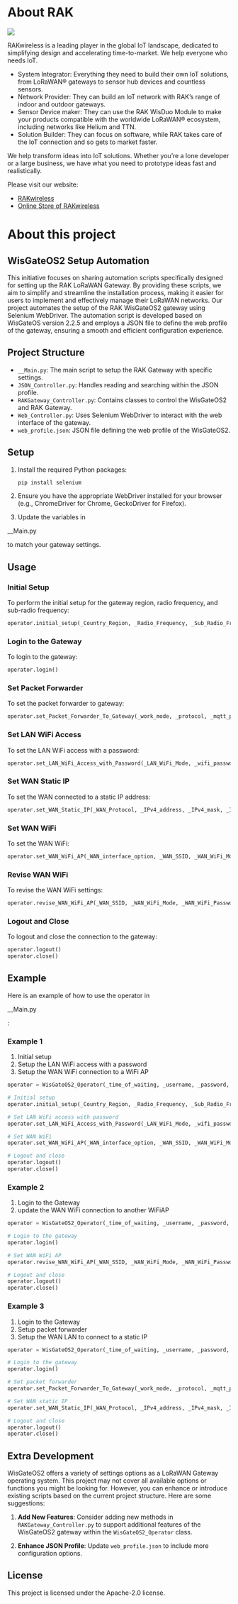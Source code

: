 # About RAK
![](https://res.rakwireless.com/tracked/rak/logo/blue-logo-registered-latest.svg)

RAKwireless is a leading player in the global IoT landscape, dedicated to simplifying design and accelerating time-to-market. 
We help everyone who needs IoT.
- System Integrator: Everything they need to build their own IoT solutions, from LoRaWAN® gateways to sensor hub devices and countless sensors.
- Network Provider: They can build an IoT network with RAK’s range of indoor and outdoor gateways.
- Sensor Device maker: They can use the RAK WisDuo Module to make your products compatible with the worldwide LoRaWAN® ecosystem, including networks like Helium and TTN.
- Solution Builder: They can focus on software, while RAK takes care of the IoT connection and so gets to market faster.

We help transform ideas into IoT solutions.
Whether you’re a lone developer or a large business, we have what you need to prototype ideas fast and realistically.

Please visit our website:
- [RAKwireless](https://www.rakwireless.com/)
- [Online Store of RAKwireless](https://store.rakwireless.com/)

# About this project
## WisGateOS2 Setup Automation
This initiative focuses on sharing automation scripts specifically designed for setting up the RAK LoRaWAN Gateway. By providing these scripts, we aim to simplify and streamline the installation process, making it easier for users to implement and effectively manage their LoRaWAN networks.
Our project automates the setup of the RAK WisGateOS2 gateway using Selenium WebDriver. The automation script is developed based on WisGateOS version 2.2.5 and employs a JSON file to define the web profile of the gateway, ensuring a smooth and efficient configuration experience.

## Project Structure
- `__Main.py`: The main script to setup the RAK Gateway with specific settings.
- `JSON_Controller.py`: Handles reading and searching within the JSON profile.
- `RAKGateway_Controller.py`: Contains classes to control the WisGateOS2 and RAK Gateway.
- `Web_Controller.py`: Uses Selenium WebDriver to interact with the web interface of the gateway.
- `web_profile.json`: JSON file defining the web profile of the WisGateOS2.

## Setup
1. Install the required Python packages:
    ```sh
    pip install selenium
    ```

2. Ensure you have the appropriate WebDriver installed for your browser (e.g., ChromeDriver for Chrome, GeckoDriver for Firefox).

3. Update the variables in 

__Main.py

 to match your gateway settings.

## Usage

### Initial Setup

To perform the initial setup for the gateway region, radio frequency, and sub-radio frequency:
```python
operator.initial_setup(_Country_Region, _Radio_Frequency, _Sub_Radio_Frequency)
```

### Login to the Gateway

To login to the gateway:
```python
operator.login()
```

### Set Packet Forwarder

To set the packet forwarder to gateway:
```python
operator.set_Packet_Forwarder_To_Gateway(_work_mode, _protocol, _mqtt_protocol, _target_ip_address)
```

### Set LAN WiFi Access

To set the LAN WiFi access with a password:
```python
operator.set_LAN_WiFi_Access_with_Password(_LAN_WiFi_Mode, _wifi_password)
```

### Set WAN Static IP

To set the WAN connected to a static IP address:
```python
operator.set_WAN_Static_IP(_WAN_Protocol, _IPv4_address, _IPv4_mask, _IPv4_router, _DNS_server)
```

### Set WAN WiFi

To set the WAN WiFi:
```python
operator.set_WAN_WiFi_AP(_WAN_interface_option, _WAN_SSID, _WAN_WiFi_Mode, _WAN_WiFi_Password)
```

### Revise WAN WiFi

To revise the WAN WiFi settings:
```python
operator.revise_WAN_WiFi_AP(_WAN_SSID, _WAN_WiFi_Mode, _WAN_WiFi_Password)
```

### Logout and Close

To logout and close the connection to the gateway:
```python
operator.logout()
operator.close()
```

## Example

Here is an example of how to use the operator in 

__Main.py

:
### Example 1
1) Initial setup
2) Setup the LAN WiFi access with a password
3) Setup the WAN WiFi connection to a WiFi AP
```python
operator = WisGateOS2_Operator(_time_of_waiting, _username, _password, _browser, _gateway_EUI, _gateway_IP, _profile_path)

# Initial setup
operator.initial_setup(_Country_Region, _Radio_Frequency, _Sub_Radio_Frequency)

# Set LAN WiFi access with password
operator.set_LAN_WiFi_Access_with_Password(_LAN_WiFi_Mode, _wifi_password)

# Set WAN WiFi
operator.set_WAN_WiFi_AP(_WAN_interface_option, _WAN_SSID, _WAN_WiFi_Mode, _WAN_WiFi_Password)

# Logout and close
operator.logout()
operator.close()
```
### Example 2
1) Login to the Gateway
2) update the WAN WiFi connection to another WiFiAP

```python
operator = WisGateOS2_Operator(_time_of_waiting, _username, _password, _browser, _gateway_EUI, _gateway_IP, _profile_path)

# Login to the gateway
operator.login()

# Set WAN WiFi AP
operator.revise_WAN_WiFi_AP(_WAN_SSID, _WAN_WiFi_Mode, _WAN_WiFi_Password)

# Logout and close
operator.logout()
operator.close()
```
### Example 3
1) Login to the Gateway
2) Setup packet forwarder
3) Setup the WAN LAN to connect to a static IP

```python
operator = WisGateOS2_Operator(_time_of_waiting, _username, _password, _browser, _gateway_EUI, _gateway_IP, _profile_path)

# Login to the gateway
operator.login()

# Set packet forwarder
operator.set_Packet_Forwarder_To_Gateway(_work_mode, _protocol, _mqtt_protocol, _target_ip_address)

# Set WAN static IP
operator.set_WAN_Static_IP(_WAN_Protocol, _IPv4_address, _IPv4_mask, _IPv4_router, _DNS_server)

# Logout and close
operator.logout()
operator.close()
```

## Extra Development
WisGateOS2 offers a variety of settings options as a LoRaWAN Gateway operating system. This project may not cover all available options or functions you might be looking for. However, you can enhance or introduce existing scripts based on the current project structure. Here are some suggestions:

1. **Add New Features**: Consider adding new methods in `RAKGateway_Controller.py` to support additional features of the WisGateOS2 gateway within the `WisGateOS2_Operator` class.

2. **Enhance JSON Profile**: Update `web_profile.json` to include more configuration options.

## License

This project is licensed under the Apache-2.0 license.
```
